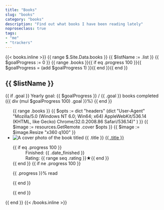 ```yaml
---
title: "Books"
slug: "books"
category: "books"
description: "Find out what books I have been reading lately"
noproseclass: true
tags:
- "me"
- "trackers"
---
```


{{< books.inline >}}
{{ range $.Site.Data.books }}
  {{ $listName := .list }}
  {{ $goalProgress := 0 }}
  {{ range .books }}{{ if eq .progress 100 }}{{ $goalProgress = (add $goalProgress 1) }}{{ end }}{{ end }}
  <div class="grid-list">
    <div>
      <h2>{{ $listName }}</h2>
      {{ if .goal }}
        <span>Yearly goal: {{ $goalProgress }} / {{ .goal }} books completed ({{ div (mul $goalProgress 100) .goal }}%)</span>
      {{ end }}
    </div>
    <ul {{ if eq $listName 2022 }}class="almost-full-list"{{ end }} role="list">
    {{ range .books }}
    {{ $opts := dict
      "headers" (dict
        "User-Agent" "Mozilla/5.0 (Windows NT 6.0; Win64; x64) AppleWebKit/536.14 (KHTML, like Gecko) Chrome/32.0.2008.86 Safari/536.14)"
      )
    }}
    {{ $image := resources.GetRemote .cover $opts }}
    {{ $image := $image.Resize "x360 q100" }}
    <li>
      <div>
        <img alt="A cover photo of the book titled {{ .title }}" src="{{ $image.RelPermalink }}">
        <a href="{{ .link }}" target="_blank" rel="noopener noreferer">
          <span>{{ .title }}</span>
        </a>
      </div>
      <dl>
        {{ if eq .progress 100 }}
        <div>
          <dd>Finished: {{ .date_finished }}</dd>
          <dd>Rating: {{ range seq .rating  }}★{{ end }}</dd>
        </div>
        {{ end }}
        {{ if ne .progress 100 }}
          <p>{{ .progress }}% read</p>
        {{ end }}
      </dl>
    </li>
    {{ end }}
    </ul>
  </div>
{{ end }}
{{< /books.inline >}}
